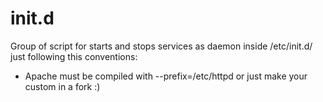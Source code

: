 init.d
======

Group of script for starts and stops services as daemon inside /etc/init.d/ just following this conventions:

* Apache must be compiled with --prefix=/etc/httpd or just make your custom in a fork :)


